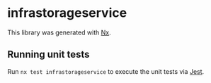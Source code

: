 # infrastorageservice

This library was generated with [Nx](https://nx.dev).

## Running unit tests

Run `nx test infrastorageservice` to execute the unit tests via [Jest](https://jestjs.io).
